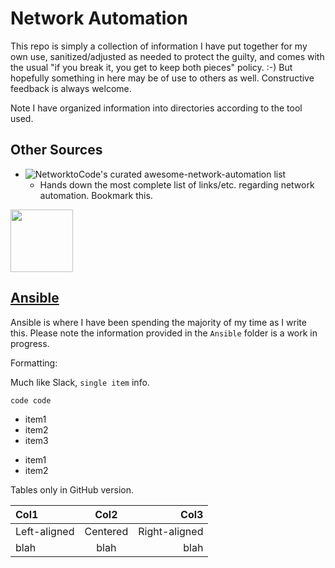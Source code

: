 # Network Automation

This repo is simply a collection of information I have put together for my own use, sanitized/adjusted as needed to protect the guilty, and comes with the usual "if you break it, you get to keep both pieces" policy. :-)  But hopefully something in here may be of use to others as well.  Constructive feedback is always welcome.

Note I have organized information into directories according to the tool used.


## Other Sources

* ![NetworktoCode's curated awesome-network-automation list](https://github.com/networktocode/awesome-network-automation)
  * Hands down the most complete list of links/etc. regarding network automation.  Bookmark this.

<img src="https://www.ansible.com/hubfs/2016_Images/Assets/Ansible-Mark-Large-RGB-Mango.png?hsLang=en-us" height=100>

## [Ansible](https://www.ansible.com)

Ansible is where I have been spending the majority of my time as I write this.  Please note the information provided in the `Ansible` folder is a work in progress.





Formatting:

Much like Slack, `single item` info.

```
code code
```

- item1
- item2
- item3

* item1
* item2

Tables only in GitHub version.

| Col1         | Col2     | Col3          |
| :----------- | :------: | ------------: |
| Left-aligned | Centered | Right-aligned |
| blah         | blah     | blah          |
